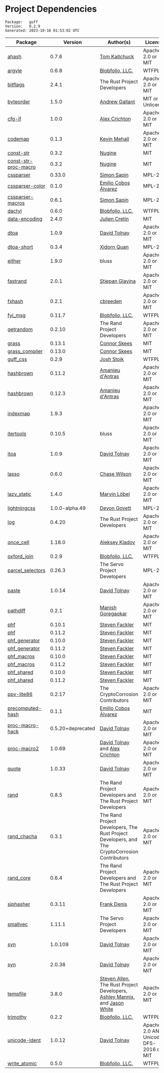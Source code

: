 # Project Dependencies
    Package:   guff
    Version:   0.2.9
    Generated: 2023-10-16 01:53:02 UTC

| Package | Version | Author(s) | License |
| ---- | ---- | ---- | ---- |
| [ahash](https://github.com/tkaitchuck/ahash) | 0.7.6 | [Tom Kaitchuck](mailto:tom.kaitchuck@gmail.com) | Apache-2.0 or MIT |
| [argyle](https://github.com/Blobfolio/argyle) | 0.6.8 | [Blobfolio, LLC.](mailto:hello@blobfolio.com) | WTFPL |
| [bitflags](https://github.com/bitflags/bitflags) | 2.4.1 | The Rust Project Developers | Apache-2.0 or MIT |
| [byteorder](https://github.com/BurntSushi/byteorder) | 1.5.0 | [Andrew Gallant](mailto:jamslam@gmail.com) | MIT or Unlicense |
| [cfg-if](https://github.com/alexcrichton/cfg-if) | 1.0.0 | [Alex Crichton](mailto:alex@alexcrichton.com) | Apache-2.0 or MIT |
| [codemap](https://github.com/kevinmehall/codemap) | 0.1.3 | [Kevin Mehall](mailto:km@kevinmehall.net) | Apache-2.0 or MIT |
| [const-str](https://github.com/Nugine/const-str) | 0.3.2 | [Nugine](mailto:nugine@foxmail.com) | MIT |
| [const-str-proc-macro](https://github.com/Nugine/const-str) | 0.3.2 | [Nugine](mailto:nugine@foxmail.com) | MIT |
| [cssparser](https://github.com/servo/rust-cssparser) | 0.33.0 | [Simon Sapin](mailto:simon.sapin@exyr.org) | MPL-2.0 |
| [cssparser-color](https://github.com/servo/rust-cssparser) | 0.1.0 | [Emilio Cobos Álvarez](mailto:emilio@crisal.io) | MPL-2.0 |
| [cssparser-macros](https://github.com/servo/rust-cssparser) | 0.6.1 | [Simon Sapin](mailto:simon.sapin@exyr.org) | MPL-2.0 |
| [dactyl](https://github.com/Blobfolio/dactyl) | 0.6.0 | [Blobfolio, LLC.](mailto:hello@blobfolio.com) | WTFPL |
| [data-encoding](https://github.com/ia0/data-encoding) | 2.4.0 | [Julien Cretin](mailto:git@ia0.eu) | MIT |
| [dtoa](https://github.com/dtolnay/dtoa) | 1.0.9 | [David Tolnay](mailto:dtolnay@gmail.com) | Apache-2.0 or MIT |
| [dtoa-short](https://github.com/upsuper/dtoa-short) | 0.3.4 | [Xidorn Quan](mailto:me@upsuper.org) | MPL-2.0 |
| [either](https://github.com/bluss/either) | 1.9.0 | bluss | Apache-2.0 or MIT |
| [fastrand](https://github.com/smol-rs/fastrand) | 2.0.1 | [Stjepan Glavina](mailto:stjepang@gmail.com) | Apache-2.0 or MIT |
| [fxhash](https://github.com/cbreeden/fxhash) | 0.2.1 | [cbreeden](mailto:github@u.breeden.cc) | Apache-2.0 or MIT |
| [fyi_msg](https://github.com/Blobfolio/fyi) | 0.11.7 | [Blobfolio, LLC.](mailto:hello@blobfolio.com) | WTFPL |
| [getrandom](https://github.com/rust-random/getrandom) | 0.2.10 | The Rand Project Developers | Apache-2.0 or MIT |
| [grass](https://github.com/connorskees/grass) | 0.13.1 | [Connor Skees](mailto:39542938+connorskees@users.noreply.github.com) | MIT |
| [grass_compiler](https://github.com/connorskees/grass) | 0.13.0 | [Connor Skees](mailto:39542938+connorskees@users.noreply.github.com) | MIT |
| [guff_css](https://github.com/Blobfolio/guff) | 0.2.9 | [Josh Stoik](mailto:josh@blobfolio.com) | WTFPL |
| [hashbrown](https://github.com/rust-lang/hashbrown) | 0.11.2 | [Amanieu d'Antras](mailto:amanieu@gmail.com) | Apache-2.0 or MIT |
| [hashbrown](https://github.com/rust-lang/hashbrown) | 0.12.3 | [Amanieu d'Antras](mailto:amanieu@gmail.com) | Apache-2.0 or MIT |
| [indexmap](https://github.com/bluss/indexmap) | 1.9.3 |  | Apache-2.0 or MIT |
| [itertools](https://github.com/rust-itertools/itertools) | 0.10.5 | bluss | Apache-2.0 or MIT |
| [itoa](https://github.com/dtolnay/itoa) | 1.0.9 | [David Tolnay](mailto:dtolnay@gmail.com) | Apache-2.0 or MIT |
| [lasso](https://github.com/Kixiron/lasso) | 0.6.0 | [Chase Wilson](mailto:contact@chasewilson.dev) | Apache-2.0 or MIT |
| [lazy_static](https://github.com/rust-lang-nursery/lazy-static.rs) | 1.4.0 | [Marvin Löbel](mailto:loebel.marvin@gmail.com) | Apache-2.0 or MIT |
| [lightningcss](https://github.com/parcel-bundler/lightningcss) | 1.0.0-alpha.49 | [Devon Govett](mailto:devongovett@gmail.com) | MPL-2.0 |
| [log](https://github.com/rust-lang/log) | 0.4.20 | The Rust Project Developers | Apache-2.0 or MIT |
| [once_cell](https://github.com/matklad/once_cell) | 1.18.0 | [Aleksey Kladov](mailto:aleksey.kladov@gmail.com) | Apache-2.0 or MIT |
| [oxford_join](https://github.com/Blobfolio/oxford_join) | 0.2.9 | [Blobfolio, LLC.](mailto:hello@blobfolio.com) | WTFPL |
| [parcel_selectors](https://github.com/parcel-bundler/lightningcss) | 0.26.3 | The Servo Project Developers | MPL-2.0 |
| [paste](https://github.com/dtolnay/paste) | 1.0.14 | [David Tolnay](mailto:dtolnay@gmail.com) | Apache-2.0 or MIT |
| [pathdiff](https://github.com/Manishearth/pathdiff) | 0.2.1 | [Manish Goregaokar](mailto:manishsmail@gmail.com) | Apache-2.0 or MIT |
| [phf](https://github.com/sfackler/rust-phf) | 0.10.1 | [Steven Fackler](mailto:sfackler@gmail.com) | MIT |
| [phf](https://github.com/rust-phf/rust-phf) | 0.11.2 | [Steven Fackler](mailto:sfackler@gmail.com) | MIT |
| [phf_generator](https://github.com/sfackler/rust-phf) | 0.10.0 | [Steven Fackler](mailto:sfackler@gmail.com) | MIT |
| [phf_generator](https://github.com/rust-phf/rust-phf) | 0.11.2 | [Steven Fackler](mailto:sfackler@gmail.com) | MIT |
| [phf_macros](https://github.com/sfackler/rust-phf) | 0.10.0 | [Steven Fackler](mailto:sfackler@gmail.com) | MIT |
| [phf_macros](https://github.com/rust-phf/rust-phf) | 0.11.2 | [Steven Fackler](mailto:sfackler@gmail.com) | MIT |
| [phf_shared](https://github.com/sfackler/rust-phf) | 0.10.0 | [Steven Fackler](mailto:sfackler@gmail.com) | MIT |
| [phf_shared](https://github.com/rust-phf/rust-phf) | 0.11.2 | [Steven Fackler](mailto:sfackler@gmail.com) | MIT |
| [ppv-lite86](https://github.com/cryptocorrosion/cryptocorrosion) | 0.2.17 | The CryptoCorrosion Contributors | Apache-2.0 or MIT |
| [precomputed-hash](https://github.com/emilio/precomputed-hash) | 0.1.1 | [Emilio Cobos Álvarez](mailto:emilio@crisal.io) | MIT |
| [proc-macro-hack](https://github.com/dtolnay/proc-macro-hack) | 0.5.20+deprecated | [David Tolnay](mailto:dtolnay@gmail.com) | Apache-2.0 or MIT |
| [proc-macro2](https://github.com/dtolnay/proc-macro2) | 1.0.69 | [David Tolnay](mailto:dtolnay@gmail.com) and [Alex Crichton](mailto:alex@alexcrichton.com) | Apache-2.0 or MIT |
| [quote](https://github.com/dtolnay/quote) | 1.0.33 | [David Tolnay](mailto:dtolnay@gmail.com) | Apache-2.0 or MIT |
| [rand](https://github.com/rust-random/rand) | 0.8.5 | The Rand Project Developers and The Rust Project Developers | Apache-2.0 or MIT |
| [rand_chacha](https://github.com/rust-random/rand) | 0.3.1 | The Rand Project Developers, The Rust Project Developers, and The CryptoCorrosion Contributors | Apache-2.0 or MIT |
| [rand_core](https://github.com/rust-random/rand) | 0.6.4 | The Rand Project Developers and The Rust Project Developers | Apache-2.0 or MIT |
| [siphasher](https://github.com/jedisct1/rust-siphash) | 0.3.11 | [Frank Denis](mailto:github@pureftpd.org) | Apache-2.0 or MIT |
| [smallvec](https://github.com/servo/rust-smallvec) | 1.11.1 | The Servo Project Developers | Apache-2.0 or MIT |
| [syn](https://github.com/dtolnay/syn) | 1.0.109 | [David Tolnay](mailto:dtolnay@gmail.com) | Apache-2.0 or MIT |
| [syn](https://github.com/dtolnay/syn) | 2.0.38 | [David Tolnay](mailto:dtolnay@gmail.com) | Apache-2.0 or MIT |
| [tempfile](https://github.com/Stebalien/tempfile) | 3.8.0 | [Steven Allen](mailto:steven@stebalien.com), The Rust Project Developers, [Ashley Mannix](mailto:ashleymannix@live.com.au), and [Jason White](mailto:me@jasonwhite.io) | Apache-2.0 or MIT |
| [trimothy](https://github.com/Blobfolio/trimothy) | 0.2.2 | [Blobfolio, LLC.](mailto:hello@blobfolio.com) | WTFPL |
| [unicode-ident](https://github.com/dtolnay/unicode-ident) | 1.0.12 | [David Tolnay](mailto:dtolnay@gmail.com) | Apache-2.0 AND Unicode-DFS-2016 or MIT |
| [write_atomic](https://github.com/Blobfolio/write_atomic) | 0.5.0 | [Blobfolio, LLC.](mailto:hello@blobfolio.com) | WTFPL |
